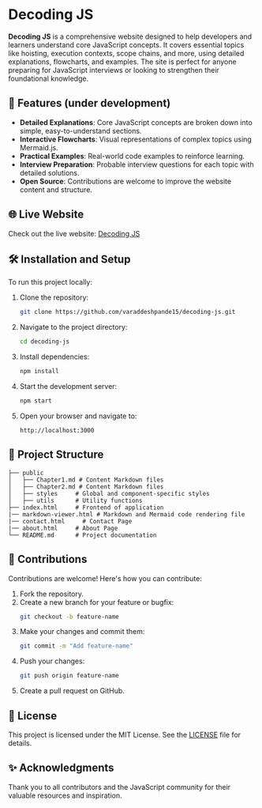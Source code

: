 # Decoding JS

**Decoding JS** is a comprehensive website designed to help developers and learners understand core JavaScript concepts. It covers essential topics like hoisting, execution contexts, scope chains, and more, using detailed explanations, flowcharts, and examples. The site is perfect for anyone preparing for JavaScript interviews or looking to strengthen their foundational knowledge.

## 🚀 Features (under development)

- **Detailed Explanations**: Core JavaScript concepts are broken down into simple, easy-to-understand sections.
- **Interactive Flowcharts**: Visual representations of complex topics using Mermaid.js.
- **Practical Examples**: Real-world code examples to reinforce learning.
- **Interview Preparation**: Probable interview questions for each topic with detailed solutions.
- **Open Source**: Contributions are welcome to improve the website content and structure.

## 🌐 Live Website

Check out the live website: [Decoding JS](https://varaddeshpande15.github.io/decoding-js/)

## 🛠️ Installation and Setup

To run this project locally:

1. Clone the repository:
   ```bash
   git clone https://github.com/varaddeshpande15/decoding-js.git
   ```

2. Navigate to the project directory:
   ```bash
   cd decoding-js
   ```

3. Install dependencies:
   ```bash
   npm install
   ```

4. Start the development server:
   ```bash
   npm start
   ```

5. Open your browser and navigate to:
   ```
   http://localhost:3000
   ```

## 📂 Project Structure

```
├── public
│   ├── Chapter1.md # Content Markdown files
│   ├── Chapter2.md # Content Markdown files
│   ├── styles     # Global and component-specific styles
│   ├── utils      # Utility functions
├── index.html     # Frontend of application 
|── markdown-viewer.html # Markdown and Mermaid code rendering file
|── contact.html     # Contact Page
|── about.html     # About Page
└── README.md      # Project documentation
```

## 🤝 Contributions

Contributions are welcome! Here's how you can contribute:

1. Fork the repository.
2. Create a new branch for your feature or bugfix:
   ```bash
   git checkout -b feature-name
   ```
3. Make your changes and commit them:
   ```bash
   git commit -m "Add feature-name"
   ```
4. Push your changes:
   ```bash
   git push origin feature-name
   ```
5. Create a pull request on GitHub.

## 📜 License

This project is licensed under the MIT License. See the [LICENSE](./LICENSE) file for details.

## ✨ Acknowledgments

Thank you to all contributors and the JavaScript community for their valuable resources and inspiration.
